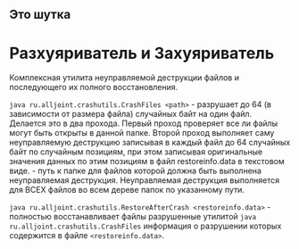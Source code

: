 ## Это шутка
# Разхуяриватель и Захуяриватель

Комплексная утилита неуправляемой деструкции файлов и последующего их полного восстановления.

`java ru.alljoint.crashutils.CrashFiles <path>` - разрушает до 64 (в зависимости от размера файла) случайных байт на один файл.
Делается это в два прохода. Первый проход проверяет все ли файлы могут быть открыты в данной папке. Второй проход выполняет
саму неуправляемую деструкцию записывая в каждый файл до 64 случайных байт по случайным позициям, при этом записывая оригинальные
значения данных по этим позициям в файл restoreinfo.data в текстовом виде. <path> - путь к папке для файлов которой должна быть
выполнена неуправляемая деструкция. Неуправляемая деструкция выполняется для ВСЕХ файлов во всем дереве папок по указанному пути.

`java ru.alljoint.crashutils.RestoreAfterCrash <restoreinfo.data>` - полностью восстанавливает файлы разрушенные утилитой
`java ru.alljoint.crashutils.CrashFiles` информация о разрушении которых содержится в файле `<restoreinfo.data>`.
